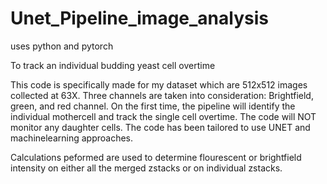 # Unet_Pipeline_image_analysis
uses python and pytorch

To track an individual budding yeast cell overtime

This code is specifically made for my dataset which are 512x512 images collected at 63X. Three channels are taken into consideration: Brightfield, green, and red channel. 
On the first time, the pipeline will identify the individual mothercell and track the single cell overtime. The code will NOT monitor any daughter cells.
The code has been tailored to use UNET and machinelearning approaches. 

Calculations peformed are used to determine flourescent or brightfield intensity on either all the merged zstacks or on individual zstacks. 
